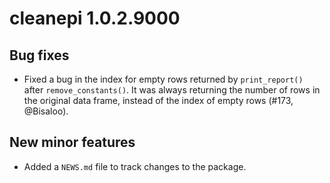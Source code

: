 # cleanepi 1.0.2.9000

## Bug fixes

* Fixed a bug in the index for empty rows returned by `print_report()` after `remove_constants()`. It was always returning the number of rows in the original data frame, instead of the index of empty rows (#173, @Bisaloo).

## New minor features

* Added a `NEWS.md` file to track changes to the package.
